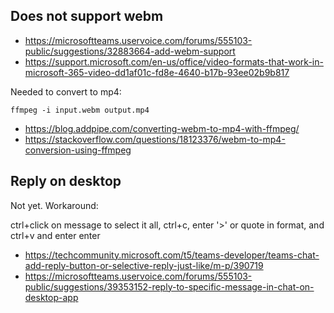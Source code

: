 ## Does not support webm

- https://microsoftteams.uservoice.com/forums/555103-public/suggestions/32883664-add-webm-support
- https://support.microsoft.com/en-us/office/video-formats-that-work-in-microsoft-365-video-dd1af01c-fd8e-4640-b17b-93ee02b9b817

Needed to convert to mp4:

`ffmpeg -i input.webm output.mp4`

- https://blog.addpipe.com/converting-webm-to-mp4-with-ffmpeg/
- https://stackoverflow.com/questions/18123376/webm-to-mp4-conversion-using-ffmpeg

## Reply on desktop

Not yet. Workaround:

 ctrl+click on message to select it all, ctrl+c, enter '>' or quote in format, and ctrl+v and enter enter

- https://techcommunity.microsoft.com/t5/teams-developer/teams-chat-add-reply-button-or-selective-reply-just-like/m-p/390719
- https://microsoftteams.uservoice.com/forums/555103-public/suggestions/39353152-reply-to-specific-message-in-chat-on-desktop-app